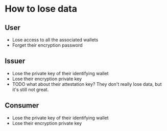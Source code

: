 # How to lose data

## User

- Lose access to all the associated wallets
- Forget their encryption password

## Issuer

- Lose the private key of their identifying wallet
- Lose their encryption private key
- TODO what about their attestation key? They don't really lose data, but it's still not great.

## Consumer

- Lose the private key of their identifying wallet
- Lose their encryption private key
